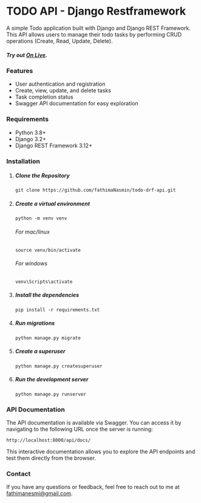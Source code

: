 # TODO API - Django Restframework

A simple Todo application built with Django and Django REST Framework. This API allows users to manage their todo tasks by performing CRUD operations (Create, Read, Update, Delete).

##### Try out [On Live](https://tododrfapi-1224185575bf.herokuapp.com/api/docs/).

### Features
- User authentication and registration
- Create, view, update, and delete tasks
- Task completion status
- Swagger API documentation for easy exploration

### Requirements 
- Python 3.8+
- Django 3.2+
- Django REST Framework 3.12+

### Installation
1. ##### Clone the Repository
    ```git clone https://github.com/fathimaNasmin/todo-drf-api.git```
  
2. ##### Create a virtual environment
   ```python -m venv venv```
   
   ###### For mac/linux
   ```source venv/bin/activate```

   ###### For windows 
    ```venv\Scripts\activate```
   
4. ##### Install the dependencies
   ```pip install -r requirements.txt```
   
6. ##### Run migrations
   ```python manage.py migrate```
   
8. ##### Create a superuser
    ```python manage.py createsuperuser```
   
10. ##### Run the development server
    ```python manage.py runserver```

### API Documentation
The API documentation is available via Swagger. You can access it by navigating to the following URL once the server is running:

```http://localhost:8000/api/docs/```

This interactive documentation allows you to explore the API endpoints and test them directly from the browser.

### Contact
If you have any questions or feedback, feel free to reach out to me at fathimanesmi@gmail.com.
